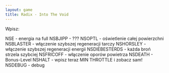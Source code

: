 ```yaml
---
layout: game
title: Radix - Into The Void
---
```


Wpisz:

NSE 		- energia na full
NSBJIPP 		- ???
NSOPTL 		- oświetlenie całej powierzchni
NSBLASTER 	- włączenie szybszej regeneracji tarczy
NSHORSLEY 	- włączenie szybszej regeneracji energii
NSDIEBESTERDS 	- każda broń strzela szybciej
NSFRICOFF 	- włączenie oporów powietrza
NSDEATH 	- Bonus-Level
NSHALT 		- wpisz teraz MIN THROTTLE i zobacz sam!
NSDEBUG 	- debug
